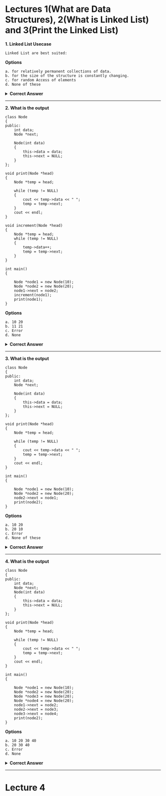 # Lectures 1(What are Data Structures), 2(What is Linked List) and 3(Print the Linked List)

**1. Linked List Usecase**

    Linked List are best suited:

**Options**

    a. for relatively permanent collections of data.
    b. for the size of the structure is constantly changing.
    c. for random Access of elements
    d. None of these

<details> <summary><strong>Correct Answer</strong></summary>

    b. for the size of the structure is constantly changing.
    Basics

</details>

---

**2. What is the output**

    class Node
    {
    public:
        int data;
        Node *next;

        Node(int data)
        {
            this->data = data;
            this->next = NULL;
        }
    };

    void print(Node *head)
    {
        Node *temp = head;

        while (temp != NULL)
        {
            cout << temp->data << " ";
            temp = temp->next;
        }
        cout << endl;
    }

    void increment(Node *head)
    {
        Node *temp = head;
        while (temp != NULL)
        {
            temp->data++;
            temp = temp->next;
        }
    }

    int main()
    {

        Node *node1 = new Node(10);
        Node *node2 = new Node(20);
        node1->next = node2;
        increment(node1);
        print(node1);
    }

**Options**

    a. 10 20
    b. 11 21
    c. Error
    d. None

<details> <summary><strong>Correct Answer</strong></summary>

    b. 11 21
    Basics

</details>

---

**3. What is the output**

    class Node
    {
    public:
        int data;
        Node *next;

        Node(int data)
        {
            this->data = data;
            this->next = NULL;
        }
    };

    void print(Node *head)
    {
        Node *temp = head;

        while (temp != NULL)
        {
            cout << temp->data << " ";
            temp = temp->next;
        }
        cout << endl;
    }

    int main()
    {

        Node *node1 = new Node(10);
        Node *node2 = new Node(20);
        node2->next = node1;
        print(node2);
    }

**Options**

    a. 10 20
    b. 20 10
    c. Error
    d. None of these

<details> <summary><strong>Correct Answer</strong></summary>

    b. 20 10
    Basics

</details>

---

**4. What is the output**

    class Node
    {
    public:
        int data;
        Node *next;
        Node(int data)
        {
            this->data = data;
            this->next = NULL;
        }
    };

    void print(Node *head)
    {
        Node *temp = head;

        while (temp != NULL)
        {
            cout << temp->data << " ";
            temp = temp->next;
        }
        cout << endl;
    }

    int main()
    {

        Node *node1 = new Node(10);
        Node *node2 = new Node(20);
        Node *node3 = new Node(20);
        Node *node4 = new Node(20);
        node1->next = node2;
        node2->next = node3;
        node3->next = node4;
        print(node2);
    }

**Options**

    a. 10 20 30 40
    b. 20 30 40
    c. Error
    d. None

<details> <summary><strong>Correct Answer</strong></summary>

    d. None
    20 20 20
    Basics

</details>

---

# Lecture 4
